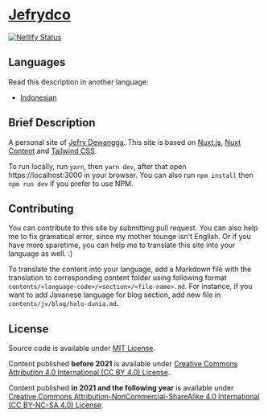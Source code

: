 # [Jefrydco](https://jefrydco.id)

[![Netlify Status](https://api.netlify.com/api/v1/badges/95ed6895-3a5b-4355-8b93-30a7fe00473d/deploy-status)](https://app.netlify.com/sites/jefrydco/deploys)

## Languages

Read this description in another language:

- [Indonesian](./readme-id.md)

## Brief Description

A personal site of [Jefry Dewangga](https://twitter.com/jefrydco). This site is based on [Nuxt.js](https://nuxtjs.org), [Nuxt Content](https://content.nuxtjs.org/) and [Tailwind CSS](https://tailwindcss.com).

To run locally, run `yarn`, then `yarn dev`, after that open https://localhost:3000 in your browser. You can also run `npm install` then `npm run dev` if you prefer to use NPM.

## Contributing

You can contribute to this site by submitting pull request. You can also help me to fix gramatical error, since my mother tounge isn't English. Or if you have more sparetime, you can help me to translate this site into your language as well. :)

To translate the content into your language, add a Markdown file with the translation to corresponding content folder using following format `contents/<language-code>/<section>/<file-name>.md`. For instance, if you want to add Javanese language for blog section, add new file in `contents/jv/blog/halo-dunia.md`.

## License

Source code is available under [MIT License](./license.md).

Content published **before 2021** is available under [Creative Commons Attribution 4.0 International (CC BY 4.0) License](https://creativecommons.org/licenses/by/4.0/).

Content published **in 2021 and the following year** is available under [Creative Commons Attribution-NonCommercial-ShareAlike 4.0 International (CC BY-NC-SA 4.0) License](https://creativecommons.org/licenses/by-nc-sa/4.0/deed.en).
